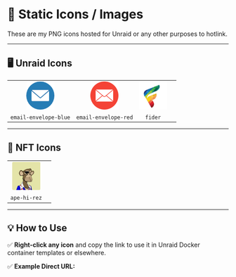# 📂 Static Icons / Images

These are my PNG icons hosted for Unraid or any other purposes to hotlink.

---

## 🖥️ Unraid Icons

| | | | |
|:-:|:-:|:-:|:-:|
| <a href="https://raw.githubusercontent.com/jnew00/static-icons/main/email-envelope-blue-64px.png"><img src="https://raw.githubusercontent.com/jnew00/static-icons/main/email-envelope-blue-64px.png" width="64"></a> | <a href="https://raw.githubusercontent.com/jnew00/static-icons/main/email-envelope-red-64px.png"><img src="https://raw.githubusercontent.com/jnew00/static-icons/main/email-envelope-red-64px.png" width="64"></a> | <a href="https://raw.githubusercontent.com/jnew00/static-icons/main/fider.png"><img src="https://raw.githubusercontent.com/jnew00/static-icons/main/fider.png" width="64"></a> |
| `email-envelope-blue` | `email-envelope-red` | `fider` |

---

## 🦍 NFT Icons

| | |
|:-:|:-:|
| <a href="https://raw.githubusercontent.com/jnew00/static-icons/main/ape-hi-rez.png"><img src="https://raw.githubusercontent.com/jnew00/static-icons/main/ape-hi-rez.png" width="64"></a> |
| `ape-hi-rez` |

---

## 💡 How to Use

✅ **Right-click any icon** and copy the link to use it in Unraid Docker container templates or elsewhere.

✅ **Example Direct URL:**